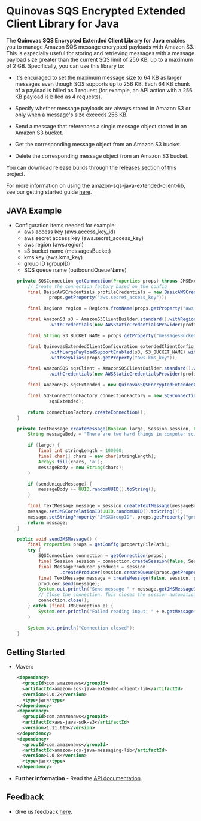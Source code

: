 Quinovas SQS Encrypted Extended Client Library for Java
===========================================
The **Quinovas SQS Encrypted Extended Client Library for Java** enables you to manage Amazon SQS message encrypted payloads with Amazon S3. This is especially useful for storing and retrieving messages with a message payload size greater than the current SQS limit of 256 KB, up to a maximum of 2 GB. Specifically, you can use this library to:

* It's encuraged to set the maximum message size to 64 KB as larger messages even though SQS supports up to 256 KB. Each 64 KB chunk of a payload is billed as 1 request (for example, an API action with a 256 KB payload is billed as 4 requests).
* Specify whether message payloads are always stored in Amazon S3 or only when a message's size exceeds 256 KB.

* Send a message that references a single message object stored in an Amazon S3 bucket.

* Get the corresponding message object from an Amazon S3 bucket.

* Delete the corresponding message object from an Amazon S3 bucket.


You can download release builds through the [releases section of this](https://github.com/QuiNovas/quinovas-sqs-java-encrypted-extended-client-lib) project.

For more information on using the amazon-sqs-java-extended-client-lib, see our getting started guide [here](http://docs.aws.amazon.com/AWSSimpleQueueService/latest/SQSDeveloperGuide/s3-messages.html).

## JAVA Example

* Configuration items needed for example:
  - aws access key (aws.access_key_id)
  - aws secret access key (aws.secret_access_key)
  - aws region (aws.region)
  - s3 bucket name (messagesBucket)
  - kms key (aws.kms_key)
  - group ID (groupID)
  - SQS queue name (outboundQueueName)


```java
    private SQSConnection getConnection(Properties props) throws JMSException {
        // Create the connection factory based on the config
        final BasicAWSCredentials profileCredentials = new BasicAWSCredentials(props.getProperty("aws.access_key_id"),
                props.getProperty("aws.secret_access_key"));

        final Regions region = Regions.fromName(props.getProperty("aws.region"));

        final AmazonS3 s3 = AmazonS3ClientBuilder.standard().withRegion(region)
                .withCredentials(new AWSStaticCredentialsProvider(profileCredentials)).build();

        final String S3_BUCKET_NAME = props.getProperty("messagesBucket");

        final QuinovasExtendedClientConfiguration extendedClientConfig = new QuinovasExtendedClientConfiguration()
                .withLargePayloadSupportEnabled(s3, S3_BUCKET_NAME).withMessageSizeThreshold(64 * 1024)
                .withKeyAlias(props.getProperty("aws.kms_key"));

        final AmazonSQS sqsClient = AmazonSQSClientBuilder.standard().withRegion(region)
                .withCredentials(new AWSStaticCredentialsProvider(profileCredentials)).build();

        final AmazonSQS sqsExtended = new QuinovasSQSEncryptedExtendedClient(sqsClient, extendedClientConfig);

        final SQSConnectionFactory connectionFactory = new SQSConnectionFactory(new ProviderConfiguration(),
                sqsExtended);

        return connectionFactory.createConnection();
    }

    private TextMessage createMessage(Boolean large, Session session, Properties props, Boolean sendUniqueMessage) throws JMSException {
        String messageBody = "There are two hard things in computer science: cache invalidation, naming things, and off-by-one errors.";

        if (large) {
            final int stringLength = 100000;
            final char[] chars = new char[stringLength];
            Arrays.fill(chars, 'a');
            messageBody = new String(chars);
        }

        if (sendUniqueMessage) {
            messageBody += UUID.randomUUID().toString();
        }

        final TextMessage message = session.createTextMessage(messageBody);
        message.setJMSCorrelationID(UUID.randomUUID().toString());
        message.setStringProperty("JMSXGroupID", props.getProperty("groupID"));
        return message;
    }

    public void sendJMSMessage() {
        final Properties props = getConfig(propertyFilePath);
        try {
            SQSConnection connection = getConnection(props);
            final Session session = connection.createSession(false, Session.AUTO_ACKNOWLEDGE);
            final MessageProducer producer = session
                    .createProducer(session.createQueue(props.getProperty("outboundQueueName")));
            final TextMessage message = createMessage(false, session, props, true);
            producer.send(message);
            System.out.println("Send message " + message.getJMSMessageID());
            // Close the connection. This closes the session automatically
            connection.close();
        } catch (final JMSException e) {
            System.err.println("Failed reading input: " + e.getMessage());
        }

        System.out.println("Connection closed");
    }
```
## Getting Started

* Maven:
```xml
    <dependency>
      <groupId>com.amazonaws</groupId>
      <artifactId>amazon-sqs-java-extended-client-lib</artifactId>
      <version>1.0.2</version>
      <type>jar</type>
    </dependency>
    <dependency>
      <groupId>com.amazonaws</groupId>
      <artifactId>aws-java-sdk-s3</artifactId>
      <version>1.11.615</version>
    </dependency>
    <dependency>
      <groupId>com.amazonaws</groupId>
      <artifactId>amazon-sqs-java-messaging-lib</artifactId>
      <version>1.0.8</version>
      <type>jar</type>
    </dependency>
```
* **Further information** - Read the [API documentation](http://aws.amazon.com/documentation/sqs/).

## Feedback
* Give us feedback [here](https://github.com/QuiNovas/quinovas-sqs-java-encrypted-extended-client-lib/issues).